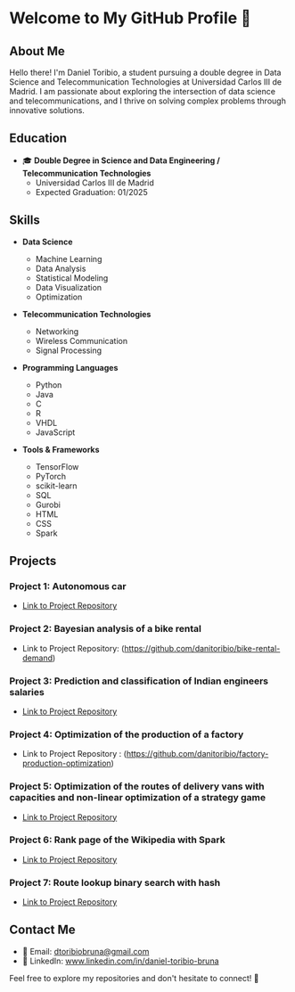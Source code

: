 # Welcome to My GitHub Profile 👋

## About Me

Hello there! I'm Daniel Toribio, a student pursuing a double degree in Data Science and Telecommunication Technologies at Universidad Carlos III de Madrid. I am passionate about exploring the intersection of data science and telecommunications, and I thrive on solving complex problems through innovative solutions.

## Education

- 🎓 **Double Degree in Science and Data Engineering / Telecommunication Technologies**
  - Universidad Carlos III de Madrid
  - Expected Graduation: 01/2025

## Skills

- **Data Science**
  - Machine Learning
  - Data Analysis
  - Statistical Modeling
  - Data Visualization
  - Optimization

- **Telecommunication Technologies**
  - Networking
  - Wireless Communication
  - Signal Processing

- **Programming Languages**
  - Python
  - Java
  - C
  - R
  - VHDL
  - JavaScript

- **Tools & Frameworks**
  - TensorFlow
  - PyTorch
  - scikit-learn
  - SQL
  - Gurobi
  - HTML
  - CSS
  - Spark

## Projects

### Project 1: Autonomous car
- [Link to Project Repository](#)

### Project 2: Bayesian analysis of a bike rental
- Link to Project Repository: (https://github.com/danitoribio/bike-rental-demand)

### Project 3: Prediction and classification of Indian engineers salaries 
- [Link to Project Repository](#)

### Project 4: Optimization of the production of a factory
- Link to Project Repository : (https://github.com/danitoribio/factory-production-optimization)

### Project 5: Optimization of the routes of delivery vans with capacities and non-linear optimization of a strategy game
- [Link to Project Repository](#)

### Project 6: Rank page of the Wikipedia with Spark
- [Link to Project Repository](#)

### Project 7: Route lookup binary search with hash
- [Link to Project Repository](#)

## Contact Me

- 📧 Email: dtoribiobruna@gmail.com
- 💼 LinkedIn: www.linkedin.com/in/daniel-toribio-bruna

Feel free to explore my repositories and don't hesitate to connect! 🚀
